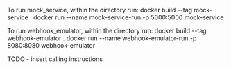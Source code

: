 To run mock_service, within the directory run:
docker build --tag mock-service .
docker run --name mock-service-run -p 5000:5000 mock-service

To run webhook_emulator, within the directory run:
docker build --tag webhook-emulator .
docker run --name webhook-emulator-run -p 8080:8080 webhook-emulator

TODO - insert calling instructions
